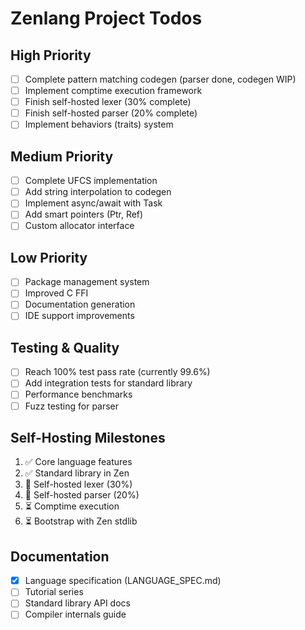 # Zenlang Project Todos

## High Priority
- [ ] Complete pattern matching codegen (parser done, codegen WIP)
- [ ] Implement comptime execution framework
- [ ] Finish self-hosted lexer (30% complete)
- [ ] Finish self-hosted parser (20% complete)
- [ ] Implement behaviors (traits) system

## Medium Priority  
- [ ] Complete UFCS implementation
- [ ] Add string interpolation to codegen
- [ ] Implement async/await with Task<T>
- [ ] Add smart pointers (Ptr<T>, Ref<T>)
- [ ] Custom allocator interface

## Low Priority
- [ ] Package management system
- [ ] Improved C FFI
- [ ] Documentation generation
- [ ] IDE support improvements

## Testing & Quality
- [ ] Reach 100% test pass rate (currently 99.6%)
- [ ] Add integration tests for standard library
- [ ] Performance benchmarks
- [ ] Fuzz testing for parser

## Self-Hosting Milestones
1. ✅ Core language features
2. ✅ Standard library in Zen
3. 🚧 Self-hosted lexer (30%)
4. 🚧 Self-hosted parser (20%)
5. ⏳ Comptime execution
6. ⏳ Bootstrap with Zen stdlib

## Documentation
- [x] Language specification (LANGUAGE_SPEC.md)
- [ ] Tutorial series
- [ ] Standard library API docs
- [ ] Compiler internals guide
